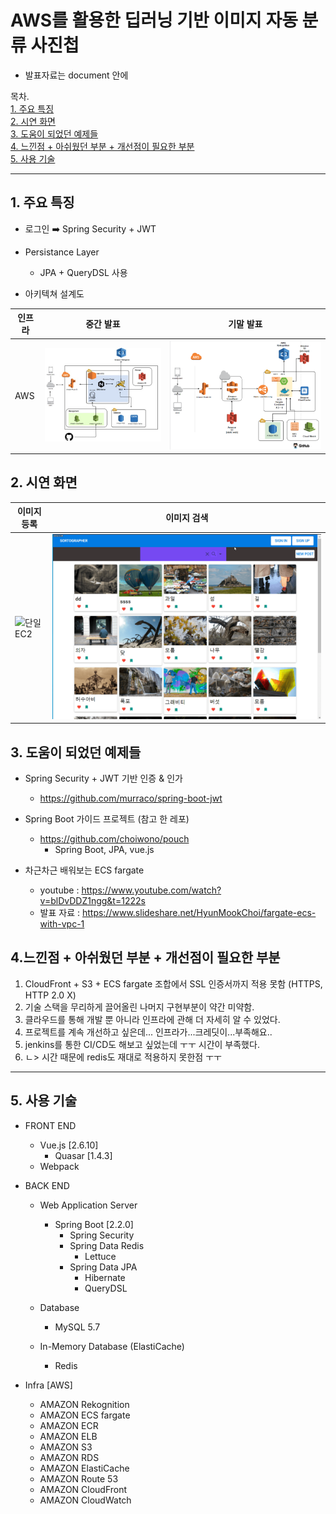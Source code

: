 # AWS를 활용한 딥러닝 기반 이미지 자동 분류 사진첩  

* 발표자료는 document 안에

목차.  
[1. 주요 특징](#item1)  
[2. 시연 화면](#item2)  
[3. 도움이 되었던 예제들](#item3)  
[4. 느낀점 + 아쉬웠던 부분 + 개선점이 필요한 부분](#item4)  
[5. 사용 기술](#item5) 
****

## <span id="item1">1. 주요 특징</span>  

+ 로그인 :arrow_right: Spring Security + JWT
+ Persistance Layer  
  + JPA + QueryDSL 사용

+ 아키텍쳐 설계도
  
인프라 | 중간 발표 | 기말 발표 
--- | --- | --- 
AWS | ![단일 EC2](./document/readme_asset/middle.jpg) | ![ECS fargate](./document/readme_asset/final.png) 

## <span id="item2">2. 시연 화면</span>  

이미지 등록 | 이미지 검색  
| --- | ---  
| ![단일 EC2](./document/readme_asset/register.gif) | ![ECS fargate](./document/readme_asset/search.gif)  

## <span id="item3">3. 도움이 되었던 예제들</span>  
+ Spring Security + JWT 기반 인증 & 인가
  - https://github.com/murraco/spring-boot-jwt  

+ Spring Boot 가이드 프로젝트 (참고 한 레포) 
  - https://github.com/choiwono/pouch
    - Spring Boot, JPA, vue.js

+ 차근차근 배워보는 ECS fargate
  - youtube  : https://www.youtube.com/watch?v=blDvDDZ1ngg&t=1222s
  - 발표 자료 : https://www.slideshare.net/HyunMookChoi/fargate-ecs-with-vpc-1
  
## <span id="item4">4.느낀점 + 아쉬웠던 부분 + 개선점이 필요한 부분</span>  
1. CloudFront + S3 + ECS fargate 조합에서 SSL 인증서까지 적용 못함 (HTTPS, HTTP 2.0 X)
2. 기술 스택을 무리하게 끌어올린 나머지 구현부분이 약간 미약함.
3. 클라우드를 통해 개발 뿐 아니라 인프라에 관해 더 자세히 알 수 있었다. 
4. 프로젝트를 계속 개선하고 싶은데... 인프라가...크레딧이...부족해요..
5. jenkins를 통한 CI/CD도 해보고 싶었는데 ㅜㅜ 시간이 부족했다.
6. ㄴ> 시간 때문에 redis도 재대로 적용하지 못한점 ㅜㅜ

**** 
## <span id="item5">5. 사용 기술</span>
+ FRONT END
  + Vue.js [2.6.10]
    + Quasar [1.4.3]
  + Webpack
     
+ BACK END
  + Web Application Server
    + Spring Boot [2.2.0]
      + Spring Security
      + Spring Data Redis
        + Lettuce
      + Spring Data JPA
        + Hibernate
        + QueryDSL
  
  + Database
    + MySQL 5.7
  
  + In-Memory Database (ElastiCache)
    + Redis
    
+ Infra [AWS]
  + AMAZON Rekognition
  + AMAZON ECS fargate
  + AMAZON ECR
  + AMAZON ELB
  + AMAZON S3
  + AMAZON RDS
  + AMAZON ElastiCache
  + AMAZON Route 53
  + AMAZON CloudFront
  + AMAZON CloudWatch